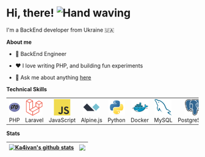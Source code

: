 <h1>
  Hi, there!
  <img src="https://media.giphy.com/media/hvRJCLFzcasrR4ia7z/giphy.gif" width="40" alt="Hand waving"/>
</h1>


I'm a BackEnd developer from Ukraine 🇺🇦

**About me**

- 💼 BackEnd Engineer

- ❤️ I love writing PHP, and building fun experiments

- 💬 Ask me about anything [here](https://github.com/ka4ivan/ka4ivan/issues)

**Technical Skills**

<div>
<table>
  <tr>
     <td align="center"  width="89">
        <img height="44" alt="php" src="https://github.com/devicons/devicon/blob/master/icons/php/php-original.svg">
      <br>PHP
    </td>
    <td align="center" width="89">
      <img height="44" alt="laravel" src="https://github.com/devicons/devicon/blob/master/icons/laravel/laravel-original.svg">
      <br>Laravel
    </td>
    <td align="center" width="89">
      <img height="44" alt="javascript" src="https://github.com/devicons/devicon/blob/master/icons/javascript/javascript-original.svg">
      <br>JavaScript
    </td>
    <td align="center" width="89">
      <img height="44" alt="alpinejs" src="https://github.com/devicons/devicon/blob/master/icons/alpinejs/alpinejs-original.svg">
      <br>Alpine.js
    </td>
    <td align="center" width="89">
      <img height="44" alt="python" src="https://github.com/devicons/devicon/blob/master/icons/python/python-original.svg">
      <br>Python
    </td>
    <td align="center" width="89">
      <img height="44" alt="docker" src="https://github.com/devicons/devicon/blob/master/icons/docker/docker-original.svg">    
      <br>Docker
    </td>
    <td align="center" width="89">
      <img height="44" alt="mysql" src="https://github.com/devicons/devicon/blob/master/icons/mysql/mysql-original.svg">
      <br>MySQL
    </td>
    <td align="center" width="89">
      <img height="44" alt="postgresql" src="https://github.com/devicons/devicon/blob/master/icons/postgresql/postgresql-original.svg">
      <br>PostgreSQL
    </td>
    <td align="center" width="89">
      <img height="44" alt="bootstrap" src="https://github.com/devicons/devicon/blob/master/icons/bootstrap/bootstrap-original.svg">
      <br>Bootstrap
    </td>
  </tr>
</table>
</div>

**Stats**

| <a href="https://github.com/ka4ivan"><img align="center" src="https://github-readme-stats.vercel.app/api?username=ka4ivan&show_icons=true&include_all_commits=true&theme=github_dark&hide_border=true" alt="Ka4ivan's github stats" /></a> | <a href="https://github.com/ka4ivan"><img align="center" src="https://github-readme-stats.vercel.app/api/top-langs/?username=ka4ivan&layout=compact&theme=github_dark&hide_border=true&langs_count=10" /></a> |
| ------------- | ------------- |
